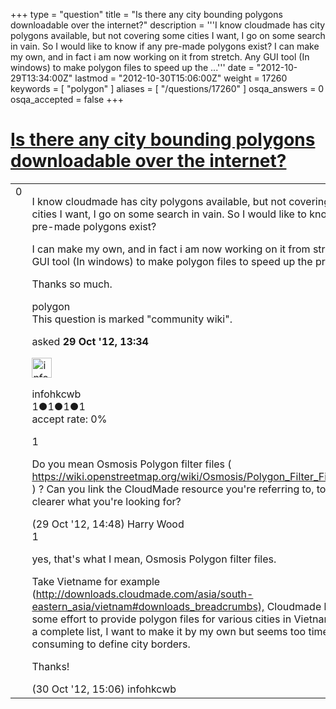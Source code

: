 +++
type = "question"
title = "Is there any city bounding polygons downloadable over the internet?"
description = '''I know cloudmade has city polygons available, but not covering some cities I want, I go on some search in vain. So I would like to know if any pre-made polygons exist? I can make my own, and in fact i am now working on it from stretch. Any GUI tool (In windows) to make polygon files to speed up the ...'''
date = "2012-10-29T13:34:00Z"
lastmod = "2012-10-30T15:06:00Z"
weight = 17260
keywords = [ "polygon" ]
aliases = [ "/questions/17260" ]
osqa_answers = 0
osqa_accepted = false
+++

<div class="headNormal">

# [Is there any city bounding polygons downloadable over the internet?](/questions/17260/is-there-any-city-bounding-polygons-downloadable-over-the-internet)

</div>

<div id="main-body">

<div id="askform">

<table id="question-table" style="width:100%;">
<colgroup>
<col style="width: 50%" />
<col style="width: 50%" />
</colgroup>
<tbody>
<tr>
<td style="width: 30px; vertical-align: top"><div class="vote-buttons">
<span id="post-17260-upvote" class="ajax-command post-vote up" rel="nofollow" title="I like this post (click again to cancel)"> </span>
<div id="post-17260-score" class="post-score" title="current number of votes">
0
</div>
<span id="post-17260-downvote" class="ajax-command post-vote down" rel="nofollow" title="I dont like this post (click again to cancel)"> </span> <span id="favorite-mark" class="ajax-command favorite-mark" rel="nofollow" title="mark/unmark this question as favorite (click again to cancel)"> </span>
<div id="favorite-count" class="favorite-count">
&#10;</div>
</div></td>
<td><div id="item-right">
<div class="question-body">
<p>I know cloudmade has city polygons available, but not covering some cities I want, I go on some search in vain. So I would like to know if any pre-made polygons exist?</p>
<p>I can make my own, and in fact i am now working on it from stretch. Any GUI tool (In windows) to make polygon files to speed up the process?</p>
<p>Thanks so much.</p>
</div>
<div id="question-tags" class="tags-container tags">
<span class="post-tag tag-link-polygon" rel="tag" title="see questions tagged &#39;polygon&#39;">polygon</span>
</div>
<div id="question-controls" class="post-controls">
<div class="community-wiki">
This question is marked "community wiki".
</div>
</div>
<div class="post-update-info-container">
<div class="post-update-info post-update-info-user">
<p>asked <strong>29 Oct '12, 13:34</strong></p>
<img src="https://secure.gravatar.com/avatar/3552f0afbaba410788100be38f8bdfaa?s=32&amp;d=identicon&amp;r=g" class="gravatar" width="32" height="32" alt="infohkcwb&#39;s gravatar image" />
<p><span>infohkcwb</span><br />
<span class="score" title="1 reputation points">1</span><span title="1 badges"><span class="badge1">●</span><span class="badgecount">1</span></span><span title="1 badges"><span class="silver">●</span><span class="badgecount">1</span></span><span title="1 badges"><span class="bronze">●</span><span class="badgecount">1</span></span><br />
<span class="accept_rate" title="Rate of the user&#39;s accepted answers">accept rate:</span> <span title="infohkcwb has no accepted answers">0%</span></p>
</div>
</div>
<div id="comments-container-17260" class="comments-container">
<span id="17262"></span>
<div id="comment-17262" class="comment">
<div id="post-17262-score" class="comment-score">
1
</div>
<div class="comment-text">
<p>Do you mean Osmosis Polygon filter files ( <a href="https://wiki.openstreetmap.org/wiki/Osmosis/Polygon_Filter_File_Format">https://wiki.openstreetmap.org/wiki/Osmosis/Polygon_Filter_File_Format</a> ) ? Can you link the CloudMade resource you're referring to, to make it clearer what you're looking for?</p>
</div>
<div id="comment-17262-info" class="comment-info">
<span class="comment-age">(29 Oct '12, 14:48)</span> <span class="comment-user userinfo">Harry Wood</span>
</div>
</div>
<span id="17300"></span>
<div id="comment-17300" class="comment">
<div id="post-17300-score" class="comment-score">
1
</div>
<div class="comment-text">
<p>yes, that's what I mean, Osmosis Polygon filter files.</p>
<p>Take Vietname for example (<a href="http://downloads.cloudmade.com/asia/south-eastern_asia/vietnam#downloads_breadcrumbs),">http://downloads.cloudmade.com/asia/south-eastern_asia/vietnam#downloads_breadcrumbs),</a> Cloudmade has put some effort to provide polygon files for various cities in Vietnam, but no a complete list, I want to make it by my own but seems too time consuming to define city borders.</p>
<p>Thanks!</p>
</div>
<div id="comment-17300-info" class="comment-info">
<span class="comment-age">(30 Oct '12, 15:06)</span> <span class="comment-user userinfo">infohkcwb</span>
</div>
</div>
</div>
<div id="comment-tools-17260" class="comment-tools">
&#10;</div>
<div class="clear">
&#10;</div>
<div id="comment-17260-form-container" class="comment-form-container">
&#10;</div>
<div class="clear">
&#10;</div>
</div></td>
</tr>
</tbody>
</table>

</div>

</div>


